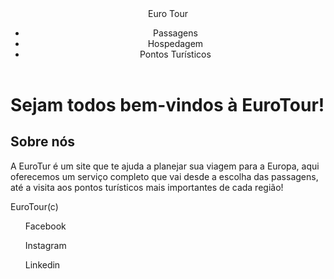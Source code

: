 <!DOCTYPE html>
<html lang="en">
<head>
    <meta charset="UTF-8">
    <meta name="viewport" content="width=device-width, initial-scale=1.0">
    <title>Document</title>
</head>
<body>
    <header>
        <span>Euro Tour</span>
        <nav>
            <ul>
                <li>Passagens</li>
                <li>Hospedagem</li>
                <li>Pontos Turísticos</li>
            </ul>
        </nav>
    </header>
    <main>
        <h1>Sejam todos bem-vindos à EuroTour!</h1>
        <nav>
            <h2>Sobre nós</h2>
            <p>A EuroTur é um site que te ajuda a planejar sua viagem para a Europa,
                aqui oferecemos um serviço completo que vai desde a escolha das passagens, até
                a visita aos pontos turísticos mais importantes de cada região!</p>
        </nav>
    </main>
    <footer>
        <span>EuroTour(c)</span>
        <nav>
            <ul>Facebook</ul>
            <ul>Instagram</ul>
            <ul>Linkedin</ul>
        </nav>
    </footer>
</body>
</html>
